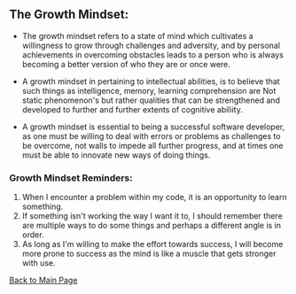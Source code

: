 ## The Growth Mindset:

- The growth mindset refers to a state of mind which cultivates a willingness to grow through challenges and adversity, and by personal achievements in overcoming obstacles leads to a person who is always becoming a better version of who they are or once were.

- A growth mindset in pertaining to intellectual abilities, is to believe that such things as intelligence, memory, learning comprehension are Not static phenomenon's but rather qualities that can be strengthened and developed to further and further extents of cognitive abiliity.

- A growth mindset is essential to being a successful software developer, as one must be willing to deal with errors or problems as challenges to be overcome, not walls to impede all further progress, and at times one must be able to innovate new ways of doing things.

### Growth Mindset Reminders:
  1. When I encounter a problem within my code, it is an opportunity to learn something.
  2. If something isn't working the way I want it to, I should remember there are multiple ways to do some things and perhaps a different angle is in order.
  3. As long as I'm willing to make the effort towards success, I will become more prone to success as the mind is like a muscle that gets stronger with use.
  

[Back to Main Page](https://draquix.github.io/reading-notes-javascript-102/)

